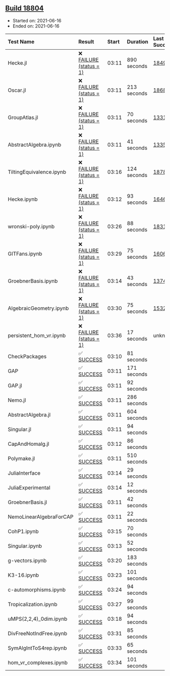 ## [Build 18804](https://oscarci.mathematik.uni-kl.de/job/oscar/18804/)

* Started on: 2021-06-16
* Ended on: 2021-06-16

| Test Name    | Result | Start | Duration | Last Success | First Failure |
|:-------------|:-------|:------|:---------|:-------------|:--------------|
| Hecke.jl | ❌ [FAILURE (status = 1)](https://oscarci.mathematik.uni-kl.de/job/oscar/18804/artifact/logs/build-18804/Hecke.jl.log) | 03:11 | 890 seconds | [18490](https://oscarci.mathematik.uni-kl.de/job/oscar/18490/) | [18491](https://oscarci.mathematik.uni-kl.de/job/oscar/18491/) |
| Oscar.jl | ❌ [FAILURE (status = 1)](https://oscarci.mathematik.uni-kl.de/job/oscar/18804/artifact/logs/build-18804/Oscar.jl.log) | 03:11 | 213 seconds | [18684](https://oscarci.mathematik.uni-kl.de/job/oscar/18684/) | [18685](https://oscarci.mathematik.uni-kl.de/job/oscar/18685/) |
| GroupAtlas.jl | ❌ [FAILURE (status = 1)](https://oscarci.mathematik.uni-kl.de/job/oscar/18804/artifact/logs/build-18804/GroupAtlas.jl.log) | 03:11 | 70 seconds | [13311](https://oscarci.mathematik.uni-kl.de/job/oscar/13311/) | [13312](https://oscarci.mathematik.uni-kl.de/job/oscar/13312/) |
| AbstractAlgebra.ipynb | ❌ [FAILURE (status = 1)](https://oscarci.mathematik.uni-kl.de/job/oscar/18804/artifact/logs/build-18804/AbstractAlgebra.ipynb.log) | 03:11 | 41 seconds | [13355](https://oscarci.mathematik.uni-kl.de/job/oscar/13355/) | [13356](https://oscarci.mathematik.uni-kl.de/job/oscar/13356/) |
| TiltingEquivalence.ipynb | ❌ [FAILURE (status = 1)](https://oscarci.mathematik.uni-kl.de/job/oscar/18804/artifact/logs/build-18804/TiltingEquivalence.ipynb.log) | 03:16 | 124 seconds | [18789](https://oscarci.mathematik.uni-kl.de/job/oscar/18789/) | [18790](https://oscarci.mathematik.uni-kl.de/job/oscar/18790/) |
| Hecke.ipynb | ❌ [FAILURE (status = 1)](https://oscarci.mathematik.uni-kl.de/job/oscar/18804/artifact/logs/build-18804/Hecke.ipynb.log) | 03:12 | 93 seconds | [16463](https://oscarci.mathematik.uni-kl.de/job/oscar/16463/) | [16464](https://oscarci.mathematik.uni-kl.de/job/oscar/16464/) |
| wronski-poly.ipynb | ❌ [FAILURE (status = 1)](https://oscarci.mathematik.uni-kl.de/job/oscar/18804/artifact/logs/build-18804/wronski-poly.ipynb.log) | 03:26 | 88 seconds | [18314](https://oscarci.mathematik.uni-kl.de/job/oscar/18314/) | [18315](https://oscarci.mathematik.uni-kl.de/job/oscar/18315/) |
| GITFans.ipynb | ❌ [FAILURE (status = 1)](https://oscarci.mathematik.uni-kl.de/job/oscar/18804/artifact/logs/build-18804/GITFans.ipynb.log) | 03:29 | 75 seconds | [16068](https://oscarci.mathematik.uni-kl.de/job/oscar/16068/) | [16069](https://oscarci.mathematik.uni-kl.de/job/oscar/16069/) |
| GroebnerBasis.ipynb | ❌ [FAILURE (status = 1)](https://oscarci.mathematik.uni-kl.de/job/oscar/18804/artifact/logs/build-18804/GroebnerBasis.ipynb.log) | 03:14 | 43 seconds | [13748](https://oscarci.mathematik.uni-kl.de/job/oscar/13748/) | [13749](https://oscarci.mathematik.uni-kl.de/job/oscar/13749/) |
| AlgebraicGeometry.ipynb | ❌ [FAILURE (status = 1)](https://oscarci.mathematik.uni-kl.de/job/oscar/18804/artifact/logs/build-18804/AlgebraicGeometry.ipynb.log) | 03:30 | 75 seconds | [15322](https://oscarci.mathematik.uni-kl.de/job/oscar/15322/) | [15323](https://oscarci.mathematik.uni-kl.de/job/oscar/15323/) |
| persistent_hom_vr.ipynb | ❌ [FAILURE (status = 1)](https://oscarci.mathematik.uni-kl.de/job/oscar/18804/artifact/logs/build-18804/persistent_hom_vr.ipynb.log) | 03:36 | 17 seconds | unknown | unknown |
| CheckPackages | ✅ [SUCCESS](https://oscarci.mathematik.uni-kl.de/job/oscar/18804/artifact/logs/build-18804/CheckPackages.log) | 03:10 | 81 seconds |  |  |
| GAP | ✅ [SUCCESS](https://oscarci.mathematik.uni-kl.de/job/oscar/18804/artifact/logs/build-18804/GAP.log) | 03:11 | 171 seconds |  |  |
| GAP.jl | ✅ [SUCCESS](https://oscarci.mathematik.uni-kl.de/job/oscar/18804/artifact/logs/build-18804/GAP.jl.log) | 03:11 | 92 seconds |  |  |
| Nemo.jl | ✅ [SUCCESS](https://oscarci.mathematik.uni-kl.de/job/oscar/18804/artifact/logs/build-18804/Nemo.jl.log) | 03:11 | 286 seconds |  |  |
| AbstractAlgebra.jl | ✅ [SUCCESS](https://oscarci.mathematik.uni-kl.de/job/oscar/18804/artifact/logs/build-18804/AbstractAlgebra.jl.log) | 03:11 | 604 seconds |  |  |
| Singular.jl | ✅ [SUCCESS](https://oscarci.mathematik.uni-kl.de/job/oscar/18804/artifact/logs/build-18804/Singular.jl.log) | 03:11 | 94 seconds |  |  |
| CapAndHomalg.jl | ✅ [SUCCESS](https://oscarci.mathematik.uni-kl.de/job/oscar/18804/artifact/logs/build-18804/CapAndHomalg.jl.log) | 03:12 | 86 seconds |  |  |
| Polymake.jl | ✅ [SUCCESS](https://oscarci.mathematik.uni-kl.de/job/oscar/18804/artifact/logs/build-18804/Polymake.jl.log) | 03:11 | 510 seconds |  |  |
| JuliaInterface | ✅ [SUCCESS](https://oscarci.mathematik.uni-kl.de/job/oscar/18804/artifact/logs/build-18804/JuliaInterface.log) | 03:14 | 29 seconds |  |  |
| JuliaExperimental | ✅ [SUCCESS](https://oscarci.mathematik.uni-kl.de/job/oscar/18804/artifact/logs/build-18804/JuliaExperimental.log) | 03:14 | 12 seconds |  |  |
| GroebnerBasis.jl | ✅ [SUCCESS](https://oscarci.mathematik.uni-kl.de/job/oscar/18804/artifact/logs/build-18804/GroebnerBasis.jl.log) | 03:11 | 42 seconds |  |  |
| NemoLinearAlgebraForCAP | ✅ [SUCCESS](https://oscarci.mathematik.uni-kl.de/job/oscar/18804/artifact/logs/build-18804/NemoLinearAlgebraForCAP.log) | 03:11 | 22 seconds |  |  |
| CohP1.ipynb | ✅ [SUCCESS](https://oscarci.mathematik.uni-kl.de/job/oscar/18804/artifact/logs/build-18804/CohP1.ipynb.log) | 03:15 | 70 seconds |  |  |
| Singular.ipynb | ✅ [SUCCESS](https://oscarci.mathematik.uni-kl.de/job/oscar/18804/artifact/logs/build-18804/Singular.ipynb.log) | 03:13 | 52 seconds |  |  |
| g-vectors.ipynb | ✅ [SUCCESS](https://oscarci.mathematik.uni-kl.de/job/oscar/18804/artifact/logs/build-18804/g-vectors.ipynb.log) | 03:20 | 183 seconds |  |  |
| K3-16.ipynb | ✅ [SUCCESS](https://oscarci.mathematik.uni-kl.de/job/oscar/18804/artifact/logs/build-18804/K3-16.ipynb.log) | 03:23 | 101 seconds |  |  |
| c-automorphisms.ipynb | ✅ [SUCCESS](https://oscarci.mathematik.uni-kl.de/job/oscar/18804/artifact/logs/build-18804/c-automorphisms.ipynb.log) | 03:24 | 94 seconds |  |  |
| Tropicalization.ipynb | ✅ [SUCCESS](https://oscarci.mathematik.uni-kl.de/job/oscar/18804/artifact/logs/build-18804/Tropicalization.ipynb.log) | 03:27 | 99 seconds |  |  |
| uMPS(2,2,4)_0dim.ipynb | ✅ [SUCCESS](https://oscarci.mathematik.uni-kl.de/job/oscar/18804/artifact/logs/build-18804/uMPS-2-2-4-_0dim.ipynb.log) | 03:18 | 94 seconds |  |  |
| DivFreeNotIndFree.ipynb | ✅ [SUCCESS](https://oscarci.mathematik.uni-kl.de/job/oscar/18804/artifact/logs/build-18804/DivFreeNotIndFree.ipynb.log) | 03:31 | 85 seconds |  |  |
| SymAlgIntToS4rep.ipynb | ✅ [SUCCESS](https://oscarci.mathematik.uni-kl.de/job/oscar/18804/artifact/logs/build-18804/SymAlgIntToS4rep.ipynb.log) | 03:33 | 65 seconds |  |  |
| hom_vr_complexes.ipynb | ✅ [SUCCESS](https://oscarci.mathematik.uni-kl.de/job/oscar/18804/artifact/logs/build-18804/hom_vr_complexes.ipynb.log) | 03:34 | 101 seconds |  |  |
